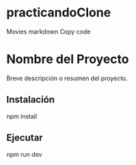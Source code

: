 # practicandoClone
Movies
markdown
Copy code
# Nombre del Proyecto

Breve descripción o resumen del proyecto.

## Instalación

npm install

## Ejecutar

npm run dev

